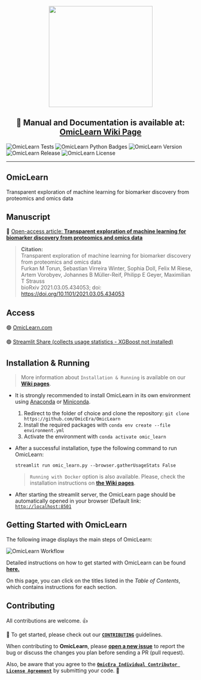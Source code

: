 <p align="center"> <img src="https://user-images.githubusercontent.com/49681382/101802266-48204a00-3b20-11eb-85ec-08c123fca79e.png" height="270" width="277" /> </p>
<h2 align="center"> 📰 Manual and Documentation is available at: <a href="https://github.com/OmicEra/OmicLearn/wiki" target="_blank">OmicLearn Wiki Page </a> </h2>

![OmicLearn Tests](https://github.com/OmicEra/OmicLearn/workflows/OmicLearn%20Tests/badge.svg)
![OmicLearn Python Badges](https://img.shields.io/badge/Tested_with_Python-3.7-blue)
![OmicLearn Version](https://img.shields.io/badge/Release-v1.1.0-orange)
![OmicLearn Release](https://img.shields.io/badge/Release%20Date-July%202021-green)
![OmicLearn License](https://img.shields.io/badge/License-Apache%202.0-blue.svg)

---
## OmicLearn

Transparent exploration of machine learning for biomarker discovery from proteomics and omics data


## Manuscript
📰 <a href="https://doi.org/10.1101/2021.03.05.434053" target="_blank">Open-access article: **Transparent exploration of machine learning for biomarker discovery from proteomics and omics data**</a>

> **Citation:** <br>
> Transparent exploration of machine learning for biomarker discovery from proteomics and omics data <br>
> Furkan M Torun, Sebastian Virreira Winter, Sophia Doll, Felix M Riese, Artem Vorobyev, Johannes B Müller-Reif, Philipp E Geyer, Maximilian T Strauss <br>
> bioRxiv 2021.03.05.434053; doi: https://doi.org/10.1101/2021.03.05.434053


## Access

🟢 <a href="https://omiclearn.com/" target="_blank">OmicLearn.com</a>

🟢 <a href="https://share.streamlit.io/omicera/omiclearn/omic_learn.py" target="_blank">Streamlit Share (collects usage statistics - XGBoost not installed)</a>


## Installation & Running

> More information about `Installation & Running` is available on our **[Wiki pages](https://github.com/OmicEra/OmicLearn/wiki/HOW-TO:-Installation-&-Running)**.

- It is strongly recommended to install OmicLearn in its own environment using [Anaconda](https://docs.conda.io/projects/conda/en/latest/user-guide/install/) or [Miniconda](https://docs.conda.io/en/latest/miniconda.html).

  1. Redirect to the folder of choice and clone the repository: `git clone https://github.com/OmicEra/OmicLearn`
  2. Install the required packages with `conda env create --file environment.yml`
  3. Activate the environment with  `conda activate omic_learn`
  
- After a successful installation, type the following command to run OmicLearn:

  `streamlit run omic_learn.py --browser.gatherUsageStats False`
  
  > `Running with Docker` option is also available. Please, check the installation instructions on **[the Wiki pages](https://github.com/OmicEra/OmicLearn/wiki/HOW-TO:-Installation-&-Running)**.
  
 - After starting the streamlit server, the OmicLearn page should be automatically opened in your browser (Default link: [`http://localhost:8501`](http://localhost:8501) 

## Getting Started with OmicLearn

The following image displays the main steps of OmicLearn:

![OmicLearn Workflow](https://user-images.githubusercontent.com/49681382/91734594-cb421380-ebb3-11ea-91fa-8acc8826ae7b.png)

Detailed instructions on how to get started with OmicLearn can be found **[here.](https://github.com/OmicEra/OmicLearn/wiki/HOW-TO:-Using)**

On this page, you can click on the titles listed in the *Table of Contents*, which contains instructions for each section.

## Contributing
All contributions are welcome. 👍

📰 To get started, please check out our **[`CONTRIBUTING`](https://github.com/OmicEra/OmicLearn/blob/master/CONTRIBUTING.md)** guidelines. 

When contributing to **OmicLearn**, please **[open a new issue](https://github.com/OmicEra/OmicLearn/issues/new/choose)** to report the bug or discuss the changes you plan before sending a PR (pull request).

Also, be aware that you agree to the **[`OmicEra Individual Contributor License Agreement`](https://github.com/OmicEra/OmicLearn/blob/master/CLA.md)** by submitting your code. 🤝
